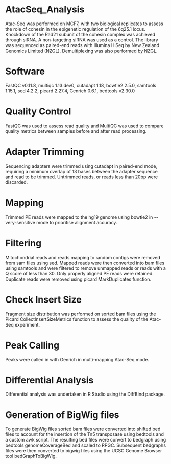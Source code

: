 # AtacSeq_Analysis
Atac-Seq was performed on MCF7, with two biological replicates to assess the role of cohesin in the epigenetic regulation of the 6q25.1 locus. Knockdown of the Rad21 subunit of the cohesin complex was achieved through siRNA. A non-targeting siRNA was used as a control. The library was sequenced as paired-end reads with Illumina HiSeq by New Zealand Genomics Limited (NZGL). Demultiplexing was also performed by NZGL.

# Software
FastQC v0.11.8, multiqc 1.13.dev0, cutadapt 1.18, bowtie2 2.5.0, samtools 1.15.1, sed 4.2.2, picard 2.27.4, Genrich 0.6.1, bedtools v2.30.0

# Quality Control
FastQC was used to assess read quality and MultiQC was used to compare quality metrics between samples before and after read processing.   

# Adapter Trimming
Sequencing adapters were trimmed using cutadapt in paired-end mode, requiring a minimum overlap of 13 bases between the adapter sequence and read to be trimmed. Untrimmed reads, or reads less than 20bp were discarded.  

# Mapping
Trimmed PE reads were mapped to the hg19 genome using bowtie2 in --very-sensitive mode to prioritise alignment accuracy. 

# Filtering
Mitochondrial reads and reads mapping to random contigs were removed from sam files using sed. Mapped reads were then converted into bam files using samtools and were filtered to remove unmapped reads or reads with a Q score of less than 30. Only properly aligned PE reads were retained. Duplicate reads were removed using picard MarkDuplicates function.  

# Check Insert Size
Fragment size distribution was performed on sorted bam files using the Picard CollectInsertSizeMetrics function to assess the quality of the Atac-Seq experiment. 

# Peak Calling
Peaks were called in with Genrich in multi-mapping Atac-Seq mode.

# Differential Analysis 
Differential analysis was undertaken in R Studio using the DiffBind package.

# Generation of BigWig files 
To generate BigWig files sorted bam files were converted into shifted bed files to account for the insertion of the Tn5 transposase using bedtools and a custom awk script. The resulting bed files were convert to bedgraph using bedtools genomeCoverageBed and scaled to RPGC. Subsequent bedgraphs files were then converted to bigwig files using the UCSC Genome Browser tool bedGraphToBigWig.




